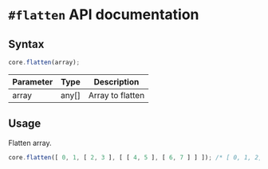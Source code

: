 # `#flatten` API documentation

## Syntax

``` javascript
core.flatten(array);
```

| Parameter | Type | Description |
|--|--|--|
| array | any[] | Array to flatten |

## Usage

Flatten array.

``` javascript
core.flatten([ 0, 1, [ 2, 3 ], [ [ 4, 5 ], [ 6, 7 ] ] ]); /* [ 0, 1, 2, 3, [ 4, 5 ], [ 6, 7] ] */
```
